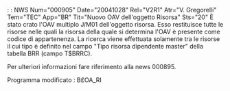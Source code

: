  :  : NWS Num="000905" Date="20041028" Rel="V2R1" Atr="V. Gregorelli" Tem="TEC" App="BR" Tit="Nuovo OAV dell'oggetto Risorsa" Sts="20"
È stato crato l'OAV multiplo J/M01 dell'oggetto risorsa. Esso restituisce tutte le risorse nelle quali la risorsa della quale si determina l'OAV è presente come codice di appartenenza.
La ricerca viene effettuata solamente tra le risorse il cui tipo è definito nel campo "Tipo risorsa
dipendente master" della tabella BRR (campo T$BRRC).

Per ulteriori informazioni fare riferimento alla news 000895.

Programma modificato :  B£OA_RI
